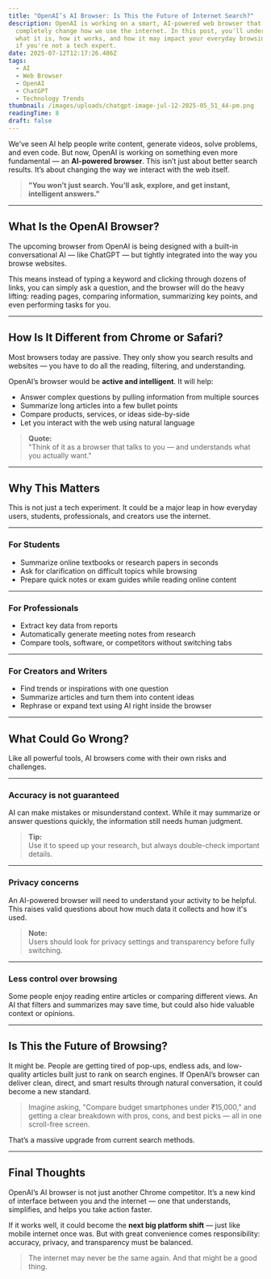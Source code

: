 ```yaml
---
title: "OpenAI’s AI Browser: Is This the Future of Internet Search?"
description: OpenAI is working on a smart, AI-powered web browser that could
  completely change how we use the internet. In this post, you'll understand
  what it is, how it works, and how it may impact your everyday browsing, even
  if you're not a tech expert.
date: 2025-07-12T12:17:26.486Z
tags:
  - AI
  - Web Browser
  - OpenAI
  - ChatGPT
  - Technology Trends
thumbnail: /images/uploads/chatgpt-image-jul-12-2025-05_51_44-pm.png
readingTime: 8
draft: false
---
```

<!--StartFragment-->

We’ve seen AI help people write content, generate videos, solve problems, and even code. But now, OpenAI is working on something even more fundamental — an **AI-powered browser**. This isn’t just about better search results. It’s about changing the way we interact with the web itself.

> **"You won’t just search. You’ll ask, explore, and get instant, intelligent answers."**

- - -

## **What Is the OpenAI Browser?**

The upcoming browser from OpenAI is being designed with a built-in conversational AI — like ChatGPT — but tightly integrated into the way you browse websites.

This means instead of typing a keyword and clicking through dozens of links, you can simply ask a question, and the browser will do the heavy lifting: reading pages, comparing information, summarizing key points, and even performing tasks for you.

- - -

## **How Is It Different from Chrome or Safari?**

Most browsers today are passive. They only show you search results and websites — you have to do all the reading, filtering, and understanding.

OpenAI’s browser would be **active and intelligent**. It will help:

* Answer complex questions by pulling information from multiple sources
* Summarize long articles into a few bullet points
* Compare products, services, or ideas side-by-side
* Let you interact with the web using natural language

> **Quote:**\
> "Think of it as a browser that talks to you — and understands what you actually want."

- - -

## **Why This Matters**

This is not just a tech experiment. It could be a major leap in how everyday users, students, professionals, and creators use the internet.

- - -

### For Students

* Summarize online textbooks or research papers in seconds
* Ask for clarification on difficult topics while browsing
* Prepare quick notes or exam guides while reading online content

- - -

### For Professionals

* Extract key data from reports
* Automatically generate meeting notes from research
* Compare tools, software, or competitors without switching tabs

- - -

### For Creators and Writers

* Find trends or inspirations with one question
* Summarize articles and turn them into content ideas
* Rephrase or expand text using AI right inside the browser

- - -

## **What Could Go Wrong?**

Like all powerful tools, AI browsers come with their own risks and challenges.

- - -

### Accuracy is not guaranteed

AI can make mistakes or misunderstand context. While it may summarize or answer questions quickly, the information still needs human judgment.

> **Tip:**\
> Use it to speed up your research, but always double-check important details.

- - -

### Privacy concerns

An AI-powered browser will need to understand your activity to be helpful. This raises valid questions about how much data it collects and how it's used.

> **Note:**\
> Users should look for privacy settings and transparency before fully switching.

- - -

### Less control over browsing

Some people enjoy reading entire articles or comparing different views. An AI that filters and summarizes may save time, but could also hide valuable context or opinions.

- - -

## **Is This the Future of Browsing?**

It might be. People are getting tired of pop-ups, endless ads, and low-quality articles built just to rank on search engines. If OpenAI’s browser can deliver clean, direct, and smart results through natural conversation, it could become a new standard.

> Imagine asking, "Compare budget smartphones under ₹15,000," and getting a clear breakdown with pros, cons, and best picks — all in one scroll-free screen.

That’s a massive upgrade from current search methods.

- - -

## **Final Thoughts**

OpenAI’s AI browser is not just another Chrome competitor. It’s a new kind of interface between you and the internet — one that understands, simplifies, and helps you take action faster.

If it works well, it could become the **next big platform shift** — just like mobile internet once was. But with great convenience comes responsibility: accuracy, privacy, and transparency must be balanced.

> The internet may never be the same again. And that might be a good thing.

<!--EndFragment-->